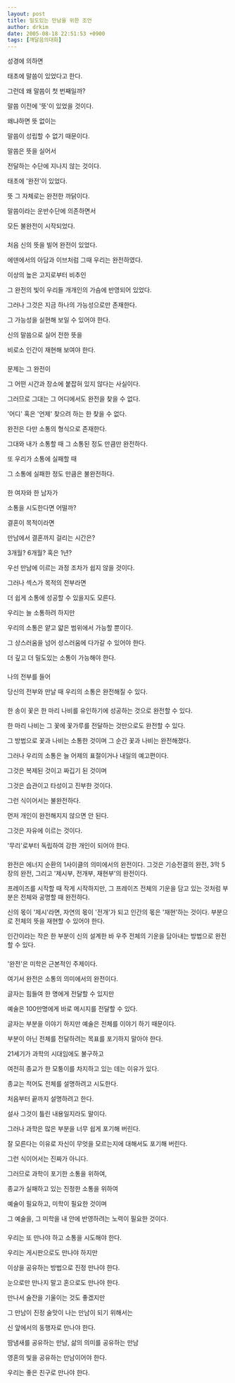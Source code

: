 ```yaml
---
layout: post
title: 밀도있는 만남을 위한 조언
author: drkim
date: 2005-08-18 22:51:53 +0900
tags: [깨달음의대화]
---
```

성경에 의하면
  
태초에 말씀이 있었다고 한다.
  

  
그런데 왜 말씀이 첫 번째일까?
  
말씀 이전에 '뜻'이 있었을 것이다.
  

  
왜냐하면 뜻 없이는
  
말씀이 성립할 수 없기 때문이다.
  

  
말씀은 뜻을 실어서
  
전달하는 수단에 지나지 않는 것이다.
  

  
태초에 '완전'이 있었다.
  
뜻 그 자체로는 완전한 까닭이다.
  

  
말씀이라는 운반수단에 의존하면서
  
모든 불완전이 시작되었다.
  

  
###
  

  
처음 신의 뜻을 빌어 완전이 있었다.
  
에덴에서의 아담과 이브처럼 그때 우리는 완전하였다.
  

  
이상의 높은 고지로부터 비추인
  
그 완전의 빛이 우리들 개개인의 가슴에 반영되어 있었다.
  

  
그러나 그것은 지금 하나의 가능성으로만 존재한다.
  
그 가능성을 실현해 보일 수 있어야 한다.
  

  
신의 말씀으로 실어 전한 뜻을
  
비로소 인간이 재현해 보여야 한다.
  

  
###
  

  
문제는 그 완전이
  
그 어떤 시간과 장소에 붙잡혀 있지 않다는 사실이다.
  

  
그러므로 그대는 그 어디에서도 완전을 찾을 수 없다.
  
'어디' 혹은 '언제' 찾으려 하는 한 찾을 수 없다.
  

  
완전은 다만 소통의 형식으로 존재한다.
  
그대와 내가 소통할 때 그 소통된 정도 만큼만 완전하다.
  

  
또 우리가 소통에 실패할 때
  
그 소통에 실패한 정도 만큼은 불완전하다.
  

  
###
  

  
한 여자와 한 남자가
  
소통을 시도한다면 어떨까?
  

  
결혼이 목적이라면
  
만남에서 결혼까지 걸리는 시간은?
  

  
3개월? 6개월? 혹은 1년?
  
우선 만남에 이르는 과정 조차가 쉽지 않을 것이다.
  

  
그러나 섹스가 목적의 전부라면
  
더 쉽게 소통에 성공할 수 있을지도 모른다.
  

  
우리는 늘 소통하려 하지만
  
우리의 소통은 얕고 얇은 범위에서 가능할 뿐이다.
  

  
그 상스러움을 넘어 성스러움에 다가갈 수 있어야 한다.
  
더 깊고 더 밀도있는 소통이 가능해야 한다.
  

  
###
  

  
나의 전부를 들어
  
당신의 전부와 만날 때 우리의 소통은 완전해질 수 있다.
  

  
###
  

  
한 송이 꽃은 한 마리 나비를 유인하기에 성공하는 것으로 완전할 수 있다.
  
한 마리 나비는 그 꽃에 꽃가루를 전달하는 것만으로도 완전할 수 있다.
  

  
그 방법으로 꽃과 나비는 소통한 것이며 그 순간 꽃과 나비는 완전해졌다.
  
그러나 우리의 소통은 늘 어제의 표절이거나 내일의 예고편이다.
  

  
그것은 복제된 것이고 짜깁기 된 것이며
  
그것은 습관이고 타성이고 진부한 것이다.
  

  
그런 식이어서는 불완전하다.
  
먼저 개인이 완전해지지 않으면 안 된다.
  

  
그것은 자유에 이르는 것이다.
  
'무리'로부터 독립하여 강한 개인이 되어야 한다.
  

  
###
  

  
완전은 에너지 순환의 1사이클의 의미에서의 완전이다. 그것은 기승전결의 완전, 3막 5장의 완전, 그리고 '제시부, 전개부, 재현부'의 완전이다.
  

  
프레이즈를 시작할 때 작게 시작하지만, 그 프레이즈 전체의 기운을 담고 있는 것처럼 부분은 전체와 공명할 때 완전하다.
  

  
신의 몫이 '제시'라면, 자연의 몫이 '전개'가 되고 인간의 몫은 '재현'하는 것이다. 부분으로 전체의 뜻을 재현할 수 있어야 한다.
  

  
인간이라는 작은 한 부분이 신의 설계한 바 우주 전체의 기운을 담아내는 방법으로 완전할 수 있다.
  

  
###
  

  
'완전'은 미학은 근본적인 주제이다.
  
여기서 완전은 소통의 의미에서의 완전이다.
  

  
글자는 힘들여 한 명에게 전달할 수 있지만
  
예술은 100만명에게 바로 메시지를 전달할 수 있다.
  

  
글자는 부분을 이야기 하지만 예술은 전체를 이야기 하기 때문이다.
  
부분이 아닌 전체를 전달하려는 목표를 포기하지 말아야 한다.
  

  
21세기가 과학의 시대임에도 불구하고
  
여전히 종교가 한 모퉁이를 차지하고 있는 데는 이유가 있다.
  

  
종교는 적어도 전체를 설명하려고 시도한다.
  
처음부터 끝까지 설명하려고 한다.
  

  
설사 그것이 틀린 내용일지라도 말이다.
  
그러나 과학은 많은 부분을 너무 쉽게 포기해 버린다.
  

  
잘 모른다는 이유로 자신이 무엇을 모르는지에 대해서도 포기해 버린다.
  
그런 식이어서는 진짜가 아니다.
  

  
그러므로 과학이 포기한 소통을 위하여,
  
종교가 실패하고 있는 진정한 소통을 위하여
  

  
예술이 필요하고, 미학이 필요한 것이며
  
그 예술을, 그 미학을 내 안에 반영하려는 노력이 필요한 것이다.
  

  
###
  

  
우리는 또 만나야 하고 소통을 시도해야 한다.
  
우리는 게시판으로도 만나야 하지만
  

  
이상을 공유하는 방법으로 진정 만나야 한다.
  
눈으로만 만나지 말고 혼으로도 만나야 한다.
  

  
만나서 술잔을 기울이는 것도 좋겠지만
  
그 만남이 진정 술맛이 나는 만남이 되기 위해서는
  

  
신 앞에서의 동행자로 만나야 한다.
  
땀냄새를 공유하는 만남, 삶의 의미를 공유하는 만남
  

  
영혼의 빛을 공유하는 만남이어야 한다.
  
우리는 좋은 친구로 만나야 한다.